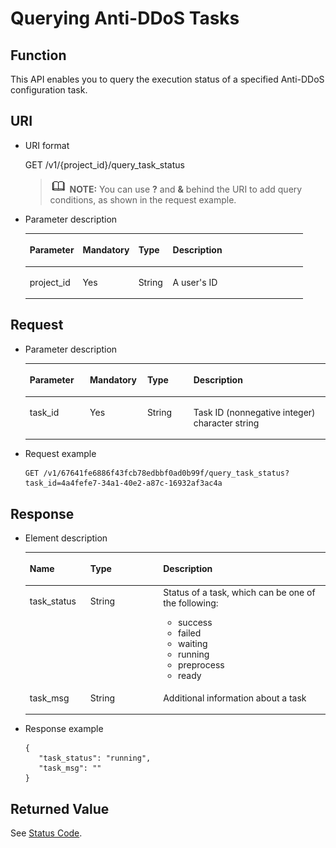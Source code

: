 # Querying Anti-DDoS Tasks<a name="antiddos_02_0022"></a>

## Function<a name="section32049974"></a>

This API enables you to query the execution status of a specified Anti-DDoS configuration task.

## URI<a name="section20014316"></a>

-   URI format

    GET /v1/\{project\_id\}/query\_task\_status

    >![](public_sys-resources/icon-note.gif) **NOTE:** 
    >You can use  **?**  and  **&**  behind the URI to add query conditions, as shown in the request example.


-   Parameter description

    <a name="table61165617"></a>
    <table><thead align="left"><tr id="row11133117"><th class="cellrowborder" valign="top" width="19.11191119111911%" id="mcps1.1.5.1.1"><p id="p29367308"><a name="p29367308"></a><a name="p29367308"></a>Parameter</p>
    </th>
    <th class="cellrowborder" valign="top" width="20.06200620062006%" id="mcps1.1.5.1.2"><p id="p29941743"><a name="p29941743"></a><a name="p29941743"></a>Mandatory</p>
    </th>
    <th class="cellrowborder" valign="top" width="12.37123712371237%" id="mcps1.1.5.1.3"><p id="p9362127"><a name="p9362127"></a><a name="p9362127"></a>Type</p>
    </th>
    <th class="cellrowborder" valign="top" width="48.45484548454845%" id="mcps1.1.5.1.4"><p id="p20134803"><a name="p20134803"></a><a name="p20134803"></a>Description</p>
    </th>
    </tr>
    </thead>
    <tbody><tr id="row60087991151245"><td class="cellrowborder" valign="top" width="19.11191119111911%" headers="mcps1.1.5.1.1 "><p id="p59638706151259"><a name="p59638706151259"></a><a name="p59638706151259"></a>project_id</p>
    </td>
    <td class="cellrowborder" valign="top" width="20.06200620062006%" headers="mcps1.1.5.1.2 "><p id="p66005896151259"><a name="p66005896151259"></a><a name="p66005896151259"></a>Yes</p>
    </td>
    <td class="cellrowborder" valign="top" width="12.37123712371237%" headers="mcps1.1.5.1.3 "><p id="p44877366151259"><a name="p44877366151259"></a><a name="p44877366151259"></a>String</p>
    </td>
    <td class="cellrowborder" valign="top" width="48.45484548454845%" headers="mcps1.1.5.1.4 "><p id="p11188069151259"><a name="p11188069151259"></a><a name="p11188069151259"></a>A user's ID</p>
    </td>
    </tr>
    </tbody>
    </table>


## Request<a name="section45911124"></a>

-   Parameter description

    <a name="table688625362710"></a>
    <table><thead align="left"><tr id="row1088885302714"><th class="cellrowborder" valign="top" width="20.05%" id="mcps1.1.5.1.1"><p id="p1788925311271"><a name="p1788925311271"></a><a name="p1788925311271"></a>Parameter</p>
    </th>
    <th class="cellrowborder" valign="top" width="19.12%" id="mcps1.1.5.1.2"><p id="p1688995317277"><a name="p1688995317277"></a><a name="p1688995317277"></a>Mandatory</p>
    </th>
    <th class="cellrowborder" valign="top" width="15.379999999999999%" id="mcps1.1.5.1.3"><p id="p889045314271"><a name="p889045314271"></a><a name="p889045314271"></a>Type</p>
    </th>
    <th class="cellrowborder" valign="top" width="45.45%" id="mcps1.1.5.1.4"><p id="p8891135312272"><a name="p8891135312272"></a><a name="p8891135312272"></a>Description</p>
    </th>
    </tr>
    </thead>
    <tbody><tr id="row1089585352717"><td class="cellrowborder" valign="top" width="20.05%" headers="mcps1.1.5.1.1 "><p id="p17896953172711"><a name="p17896953172711"></a><a name="p17896953172711"></a>task_id</p>
    </td>
    <td class="cellrowborder" valign="top" width="19.12%" headers="mcps1.1.5.1.2 "><p id="p589615332710"><a name="p589615332710"></a><a name="p589615332710"></a>Yes</p>
    </td>
    <td class="cellrowborder" valign="top" width="15.379999999999999%" headers="mcps1.1.5.1.3 "><p id="p1689795313275"><a name="p1689795313275"></a><a name="p1689795313275"></a>String</p>
    </td>
    <td class="cellrowborder" valign="top" width="45.45%" headers="mcps1.1.5.1.4 "><p id="p17898105342710"><a name="p17898105342710"></a><a name="p17898105342710"></a>Task ID (nonnegative integer) character string</p>
    </td>
    </tr>
    </tbody>
    </table>


-   Request example

    ```
    GET /v1/67641fe6886f43fcb78edbbf0ad0b99f/query_task_status?task_id=4a4fefe7-34a1-40e2-a87c-16932af3ac4a
    ```


## Response<a name="section10546933"></a>

-   Element description

    <a name="table64725245"></a>
    <table><thead align="left"><tr id="row61244824"><th class="cellrowborder" valign="top" width="20.200000000000003%" id="mcps1.1.4.1.1"><p id="p61883722"><a name="p61883722"></a><a name="p61883722"></a>Name</p>
    </th>
    <th class="cellrowborder" valign="top" width="24.240000000000002%" id="mcps1.1.4.1.2"><p id="p46525609"><a name="p46525609"></a><a name="p46525609"></a>Type</p>
    </th>
    <th class="cellrowborder" valign="top" width="55.559999999999995%" id="mcps1.1.4.1.3"><p id="p10477980"><a name="p10477980"></a><a name="p10477980"></a>Description</p>
    </th>
    </tr>
    </thead>
    <tbody><tr id="row43410060"><td class="cellrowborder" valign="top" width="20.200000000000003%" headers="mcps1.1.4.1.1 "><p id="p26553952"><a name="p26553952"></a><a name="p26553952"></a>task_status</p>
    </td>
    <td class="cellrowborder" valign="top" width="24.240000000000002%" headers="mcps1.1.4.1.2 "><p id="p3386497"><a name="p3386497"></a><a name="p3386497"></a>String</p>
    </td>
    <td class="cellrowborder" valign="top" width="55.559999999999995%" headers="mcps1.1.4.1.3 "><div class="p" id="p41609089162611"><a name="p41609089162611"></a><a name="p41609089162611"></a>Status of a task, which can be one of the following:<a name="ul26350006162615"></a><a name="ul26350006162615"></a><ul id="ul26350006162615"><li>success</li><li>failed</li><li>waiting</li><li>running</li><li>preprocess</li><li>ready</li></ul>
    </div>
    </td>
    </tr>
    <tr id="row52837255"><td class="cellrowborder" valign="top" width="20.200000000000003%" headers="mcps1.1.4.1.1 "><p id="p51959302"><a name="p51959302"></a><a name="p51959302"></a>task_msg</p>
    </td>
    <td class="cellrowborder" valign="top" width="24.240000000000002%" headers="mcps1.1.4.1.2 "><p id="p47953966"><a name="p47953966"></a><a name="p47953966"></a>String</p>
    </td>
    <td class="cellrowborder" valign="top" width="55.559999999999995%" headers="mcps1.1.4.1.3 "><p id="p59066022"><a name="p59066022"></a><a name="p59066022"></a>Additional information about a task</p>
    </td>
    </tr>
    </tbody>
    </table>


-   Response example

    ```
    {
       "task_status": "running",
       "task_msg": ""
    }
    ```


## Returned Value<a name="section27813538"></a>

See  [Status Code](status-code.md).

